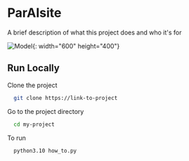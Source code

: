 # ParAIsite 

A brief description of what this project does and who it's for


![Model](https://github.com/liudakl/fine_tuning_papers/blob/main/paper/ParAIsite.png){: width="600" height="400"}



## Run Locally

Clone the project

```bash
  git clone https://link-to-project
```

Go to the project directory

```bash
  cd my-project
```

To run 

```bash
  python3.10 how_to.py
```

